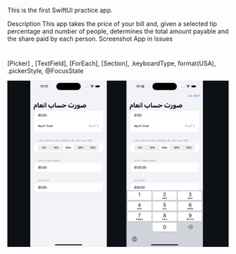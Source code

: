 This is the first SwiftUI practice app.

Description This app takes the price of your bill and, given a selected tip percentage and number of people, determines the total amount payable and the share paid by each person.
Screenshot App in Issues

#
[Picker] , [TextField], [ForEach], [Section], .keyboardType, format(USA), .pickerStyle, @FocusState

![Add photo app](https://github.com/sotheso/UI1-WeSplit/blob/main/UI1-WeSplit/photoApp.png)
